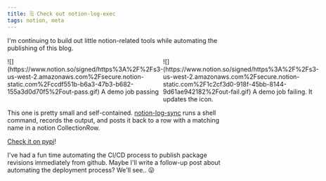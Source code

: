 ```yaml
---
title: 🗒 Check out notion-log-exec
tags: notion, meta
---
```


I'm continuing to build out little notion-related tools while automating the publishing of this blog.



<section class="columnSplit" style="display:flex;">
<section style="flex: 0.5000000000000001">
![](https://www.notion.so/signed/https%3A%2F%2Fs3-us-west-2.amazonaws.com%2Fsecure.notion-static.com%2Fccdf551b-b6a3-47b3-b682-155a3d0d70f5%2Fout-pass.gif)
A demo job passing
</section>
<section style="flex: 0.5">
![](https://www.notion.so/signed/https%3A%2F%2Fs3-us-west-2.amazonaws.com%2Fsecure.notion-static.com%2F1c2cf3d0-918f-45bb-8144-9d61ae942182%2Fout-fail.gif)
A demo job failing. It updates the icon.

</section>
</section>

This one is pretty small and self-contained. [notion-log-sync](https://github.com/adjective-object/notion-log-exec) runs a shell command, records the output, and posts it back to a row with a matching name in a notion CollectionRow.



[Check it on pypi](https://pypi.org/project/notion-log-exec/)!



I've had a fun time automating the CI/CD process to publish package revisions immediately from github. Maybe I'll write a follow-up post about automating the deployment process? We'll see.. 😛

